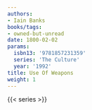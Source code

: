 ```yaml
---
authors:
- Iain Banks
books/tags:
- owned-but-unread
date: 1800-02-02
params:
  isbn13: '9781857231359'
  series: 'The Culture'
  year: '1992'
title: Use Of Weapons
weight: 1
---
```



<!--more-->

{{< series >}}